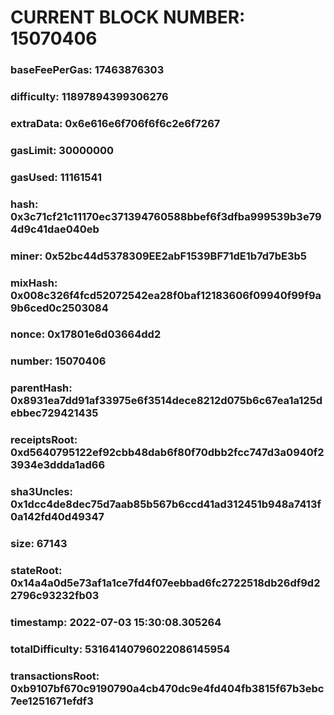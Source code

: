 # CURRENT BLOCK NUMBER: 15070406

### baseFeePerGas: 17463876303
### difficulty: 11897894399306276
### extraData: 0x6e616e6f706f6f6c2e6f7267
### gasLimit: 30000000
### gasUsed: 11161541
### hash: 0x3c71cf21c11170ec371394760588bbef6f3dfba999539b3e794d9c41dae040eb
### miner: 0x52bc44d5378309EE2abF1539BF71dE1b7d7bE3b5
### mixHash: 0x008c326f4fcd52072542ea28f0baf12183606f09940f99f9a9b6ced0c2503084
### nonce: 0x17801e6d03664dd2
### number: 15070406
### parentHash: 0x8931ea7dd91af33975e6f3514dece8212d075b6c67ea1a125debbec729421435
### receiptsRoot: 0xd5640795122ef92cbb48dab6f80f70dbb2fcc747d3a0940f23934e3ddda1ad66
### sha3Uncles: 0x1dcc4de8dec75d7aab85b567b6ccd41ad312451b948a7413f0a142fd40d49347
### size: 67143
### stateRoot: 0x14a4a0d5e73af1a1ce7fd4f07eebbad6fc2722518db26df9d22796c93232fb03
### timestamp: 2022-07-03 15:30:08.305264
### totalDifficulty: 53164140796022086145954
### transactionsRoot: 0xb9107bf670c9190790a4cb470dc9e4fd404fb3815f67b3ebc7ee1251671efdf3
